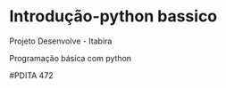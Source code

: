 
# Introdução-python bassico
 Projeto Desenvolve - Itabira
 
 Programação básica com python

 #PDITA 472
